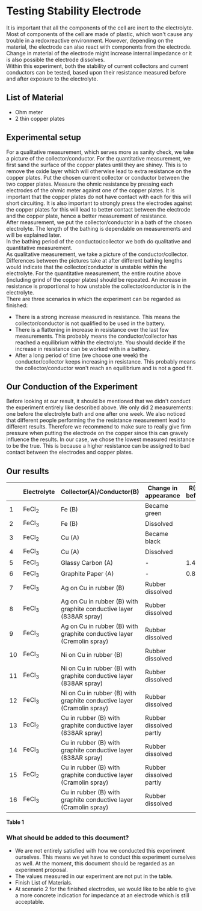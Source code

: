 # Testing Stability Electrode
It is important that all the components of the cell are inert to the electrolyte. Most of components of the cell are made of plastic, which won't cause any trouble in a redoxreactive environment. However, depending on the material, the electrode can also react with components from the electrode. Change in material of the electrode might  increase internal impedance or it is also possible the electrode dissolves. \
Within this experiment, both the stability of current collectors and current conductors can be tested, based upon their resistance measured before and after exposure to the electrolyte.

## List of Material
- Ohm meter
- 2 thin copper plates

## Experimental setup
For a qualitative measurement, which serves more as sanity check, we take a picture of the collector/conductor.
For the quantitative measurement, we first sand the surface of the copper plates until they are shiney. This is to remove the oxide layer which will otherwise lead to extra resistance on the copper plates.
Put the chosen current collector or conductor between the two copper plates. Measure the ohmic resistance by pressing each electrodes of the ohmic meter against one of the copper plates. It is important that the copper plates do not have contact with each for this will short circuiting. It is also important to strongly press the electrodes against the copper plates for this will lead to better contact between the electrode and the copper plate, hence a better measurement of resistance.\
After measurement, we put the collector/conductor in a bath of the chosen electrolyte. The length of the bathing is dependable on measurements and will be explained later.\
In the bathing period of the conductor/collector we both do qualitative and quantitative measurement. \
As qualitative measurement, we take a picture of the conductor/collector. Differences between the pictures take at after different bathing lengths would indicate that the collector/conductor is unstable within the electrolyte.
For the quantitative measurement, the entire routine above (including grind of the copper plates) should be repeated. An increase in resistance is proportional to how unstable the collector/conductor is in the electrolyte. \
There are three scenarios in which the experiment can be regarded as finished:
- There is a strong increase measured in resistance. This means the collector/conductor is not qualified to be used in the battery.
- There is a flattening in increase in resistance over the last few measurements. This probably means the conductor/collector has reached a equilibrium within the electrolyte. You should decide if the increase in resistance can be worked with in a battery.
- After a long period of time (we choose one week) the conductor/collector keeps increasing in resistance. This probably means the collector/conductor won't reach an equilibrium and is not a good fit.


## Our Conduction of the Experiment
Before looking at our result, it should be mentioned that we didn't conduct the experiment entirely like described above. We only did 2 measurements: one before the electrolyte bath and one after one week. We also noticed that different people performing the the resistance measurement lead to different results. Therefore we recommend to make sure to really give firm pressure when putting the electrode on the copper since this can gravely influence the results. In our case, we chose the lowest measured resistance to be the true. This is because a higher resistance can be assigned to bad contact between the electrodes and copper plates.


## Our results
||Electrolyte|Collector(A)/Conductor(B)|Change in appearance|R(Ω) before|R(Ω) after|Increase|
|-|-----------|-------------------------|--------------------|-----------|----------|--------|
|1| FeCl<sub>2</sub> | Fe (B) | Became green | | | |
|2| FeCl<sub>3</sub> | Fe (B) | Dissolved | | | |
|3| FeCl<sub>2</sub> | Cu (A) | Became black | | | |
|4| FeCl<sub>3</sub> | Cu (A) | Dissolved | | | |
|5| FeCl<sub>3</sub> | Glassy Carbon (A) | - | 1.4 | 2.1||
|6| FeCl<sub>3</sub> | Graphite Paper (A) | - | 0.8 | 0.1 ||
|7|FeCl<sub>3</sub> | Ag on Cu in rubber (B) | Rubber dissolved | |||
|8|FeCl<sub>3</sub> | Ag on Cu in rubber (B) with graphite conductive layer (838AR spray) | Rubber dissolved | |||
|9|FeCl<sub>3</sub> | Ag on Cu in rubber (B) with graphite conductive layer (Cremolin spray) | Rubber dissolved | |||
|10|FeCl<sub>3</sub> | Ni on Cu in rubber (B) | Rubber dissolved |  |||
|11|FeCl<sub>3</sub> | Ni on Cu in rubber (B) with graphite conductive layer (838AR spray) | Rubber dissolved | |||
|12|FeCl<sub>3</sub> | Ni on Cu in rubber (B) with graphite conductive layer (Cramolin spray) | Rubber dissolved | |||
|13|FeCl<sub>2</sub> | Cu in rubber (B) with graphite conductive layer (838AR spray) | Rubber dissolved partly ||||
|14|FeCl<sub>3</sub> | Cu in rubber (B) with graphite conductive layer (838AR spray) | Rubber dissolved | |||
|15|FeCl<sub>2</sub> | Cu in rubber (B) with graphite conductive layer (Cramolin spray) | Rubber dissolved partly | |||
|16|FeCl<sub>3</sub> | Cu in rubber (B) with graphite conductive layer (Cramolin spray) | Rubber dissolved | |||

**Table 1**

### What should be added to this document?
- We are not entirely satisfied with how we conducted this experiment ourselves. This means we yet have to conduct this experiment ourselves as well. At the moment, this document should be regarded as an experiment proposal.
- The values measured in our experiment are not put in the table.
- Finish List of Materials.
- At scenario 2 for the finished electrodes, we would like to be able to give a more concrete indication for impedance at an electrode which is still acceptable.
